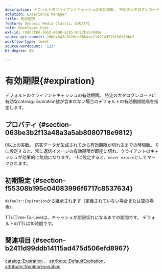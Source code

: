```yaml
---
description: デフォルトのクライアントキャッシュの有効期間。 特定のカタログレコードに有効なカタログの有効期限の値が含まれていない場合のデフォルトの有効期限間隔を指定します。
solution: Experience Manager
title: 有効期限
feature: Dynamic Media Classic、SDK/API
role: Developer,User
exl-id: c9dccf8d-56b3-4608-ac05-9c17babc609e
source-git-commit: 206e4643e3926cb85b4be2189743578f88180be7
workflow-type: tm+mt
source-wordcount: '123'
ht-degree: 4%

---
```


# 有効期限{#expiration}

デフォルトのクライアントキャッシュの有効期間。 特定のカタログレコードに有効なcatalog::Expiration値が含まれない場合のデフォルトの有効期限間隔を指定します。

## プロパティ {#section-063be3b2f13a48a3a5ab8080718e9812}

0以上の実数。 応答データが生成されてから有効期限が切れるまでの時間数。 0に設定すると、常に返信イメージの有効期限が即座に切れ、クライアントのキャッシュが効果的に無効になります。 -1に設定すると、`never expire`としてマークされます。

## 初期設定 {#section-f55308b195c04083996f6717c8537634}

`default::Expiration`から継承されます（定義されていない場合または空の場合）。

TTL(Time-To-Live)は、キャッシュが期限切れになるまでの期間です。 デフォルトのTTLは10時間です。

## 関連項目 {#section-b2411d99ddb14115ad475d506efd8967}

[catalog::Expiration](../../../../../is-api/image-catalog/image-serving-api-ref/c-image-catalog-reference/c-image-svg-data-reference/c-image-data-reference/r-expiration-cat.md#reference-a7afd668ecbb4d2da65d86259aa6a28a) 、 [attribute::DefaultExpiration](../../../../../is-api/image-catalog/image-serving-api-ref/c-image-catalog-reference/c-attributes-reference/r-defaultexpiration.md#reference-0526166fab654fceb243b75d1ea4f0cf)、 [attribute::NonImgExpiration](../../../../../is-api/image-catalog/image-serving-api-ref/c-image-catalog-reference/c-attributes-reference/r-nonimgexpiration.md#reference-a8066cd0d24b4ea98100ade4821f1f9d)
